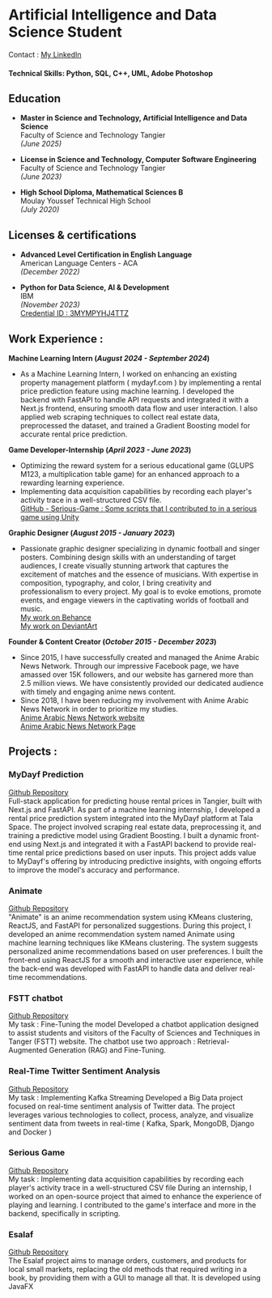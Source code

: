 # Artificial Intelligence and Data Science Student

Contact : [My LinkedIn](https://www.linkedin.com/in/aymanboufarhi)

#### Technical Skills: Python, SQL, C++, UML, Adobe Photoshop

## Education

- **Master in Science and Technology, Artificial Intelligence and Data Science**  
  Faculty of Science and Technology Tangier  
  _(June 2025)_

- **License in Science and Technology, Computer Software Engineering**  
  Faculty of Science and Technology Tangier  
  _(June 2023)_

- **High School Diploma, Mathematical Sciences B**  
  Moulay Youssef Technical High School  
  _(July 2020)_


## Licenses & certifications

- **Advanced Level Certification in English Language**  
  American Language Centers - ACA  
  _(December 2022)_

- **Python for Data Science, AI & Development**  
  IBM  
  _(November 2023)_     
          [Credential ID : 3MYMPYHJ4TTZ](https://www.coursera.org/account/accomplishments/certificate/3MYMPYHJ4TTZ)


## Work Experience :
**Machine Learning Intern (_August 2024 - September 2024_)**
- As a Machine Learning Intern, I worked on enhancing an existing property management platform ( mydayf.com ) by implementing a rental price prediction feature using machine learning. I developed the backend with FastAPI to handle API requests and integrated it with a Next.js frontend, ensuring smooth data flow and user interaction. I also applied web scraping techniques to collect real estate data, preprocessed the dataset, and trained a Gradient Boosting model for accurate rental price prediction.

**Game Developer-Internship (_April 2023 - June 2023_)**
- Optimizing the reward system for a serious educational game (GLUPS M123, a multiplication table game) for an enhanced approach to a rewarding learning experience.
- Implementing data acquisition capabilities by recording each player's activity trace in a well-structured CSV file.  
[GitHub - Serious-Game : Some scripts that I contributed to in a serious game using Unity](https://github.com/aymanboufarhi/Serious-Game)

**Graphic Designer (_August 2015 - January 2023_)**
- Passionate graphic designer specializing in dynamic football and singer posters. Combining design skills with an understanding of target audiences, I create visually stunning artwork that captures the excitement of matches and the essence of musicians. With expertise in composition, typography, and color, I bring creativity and professionalism to every project. My goal is to evoke emotions, promote events, and engage viewers in the captivating worlds of football and music.  
[My work on Behance](https://www.behance.net/Aymandesigner10)  
[My work on DeviantArt](https://www.deviantart.com/aymandesigner)

**Founder & Content Creator (_October 2015 - December 2023_)**
- Since 2015, I have successfully created and managed the Anime Arabic News Network. Through our impressive Facebook page, we have amassed over 15K followers, and our website has garnered more than 2.5 million views. We have consistently provided our dedicated audience with timely and engaging anime news content.
- Since 2018, I have been reducing my involvement with Anime Arabic News Network in order to prioritize my studies.   
[Anime Arabic News Network website](https://animearabicnn.blogspot.com/)  
[Anime Arabic News Network Page](https://www.facebook.com/AnimeArabic.N.N/)


## Projects :
### MyDayf Prediction
[Github Repository](https://github.com/aymanboufarhi/House-Rent-Prediction-Tangier)  
Full-stack application for predicting house rental prices in Tangier, built with Next.js and FastAPI.
As part of a machine learning internship, I developed a rental price prediction system integrated into the MyDayf platform at Tala Space. The project involved scraping real estate data, preprocessing it, and training a predictive model using Gradient Boosting. I built a dynamic front-end using Next.js and integrated it with a FastAPI backend to provide real-time rental price predictions based on user inputs. This project adds value to MyDayf's offering by introducing predictive insights, with ongoing efforts to improve the model's accuracy and performance.


### Animate
[Github Repository](https://github.com/aymanboufarhi/AniMate)  
"Animate" is an anime recommendation system using KMeans clustering, ReactJS, and FastAPI for personalized suggestions.
During this project, I developed an anime recommendation system named Animate using machine learning techniques like KMeans clustering. The system suggests personalized anime recommendations based on user preferences. I built the front-end using ReactJS for a smooth and interactive user experience, while the back-end was developed with FastAPI to handle data and deliver real-time recommendations.


### FSTT chatbot
[Github Repository](https://github.com/aymanboufarhi/FSTT-Chatbot)  
My task : Fine-Tuning the model
Developed a chatbot application designed to assist students and visitors of the Faculty of Sciences and Techniques in Tanger (FSTT) website. The chatbot use two approach : Retrieval-Augmented Generation (RAG) and Fine-Tuning.


### Real-Time Twitter Sentiment Analysis
[Github Repository](https://github.com/aymanboufarhi/Real-Time-Twitter-Sentiment-Analysis)  
My task : Implementing Kafka Streaming
Developed a Big Data project focused on real-time sentiment analysis of Twitter data. The project leverages various technologies to collect, process, analyze, and visualize sentiment data from tweets in real-time ( Kafka, Spark, MongoDB, Django and Docker )


### Serious Game
[Github Repository](https://github.com/FSTT-LIST/GLUPS-123)  
My task : Implementing data acquisition capabilities by recording each player's activity trace in a well-structured CSV file
During an internship, I worked on an open-source project that aimed to enhance the experience of playing and learning. I contributed to the game's interface and more in the backend, specifically in scripting.


### Esalaf
[Github Repository](https://github.com/aymanboufarhi/Esalaf)  
The Esalaf project aims to manage orders, customers, and products for local small markets, replacing the old methods that required writing in a book, by providing them with a GUI to manage all that. It is developed using JavaFX
